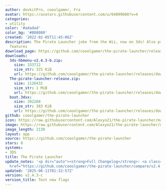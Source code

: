 ```yaml
---
author: devkitPro, cooolgamer, Fra
avatar: https://avatars.githubusercontent.com/u/64099608?v=4
categories:
- utility
color: '#adadad'
color_bg: '#808080'
created: '2022-02-05T11:45:06Z'
description: The Pirate Launcher joke from the Wii, now on 3ds! Also provides debugging
  features
download_page: https://github.com/cooolgamer/the-pirate-launcher/releases
downloads:
  3ds-hbmenu-v2.4.3-b.zip:
    size: 333712
    size_str: 325 KiB
    url: https://github.com/cooolgamer/the-pirate-launcher/releases/download/v2.4.3-c/3ds-hbmenu-v2.4.3-b.zip
  The-pirate-launcher-release.zip:
    size: 1126432
    size_str: 1 MiB
    url: https://github.com/cooolgamer/the-pirate-launcher/releases/download/v2.4.3-c/The-pirate-launcher-release.zip
  boot.3dsx:
    size: 392268
    size_str: 383 KiB
    url: https://github.com/cooolgamer/the-pirate-launcher/releases/download/v2.4.3-c/boot.3dsx
github: cooolgamer/the-pirate-launcher
icon: https://raw.githubusercontent.com/Alexyo21/the-pirate-launcher/master/icon.png
image: https://raw.githubusercontent.com/Alexyo21/the-pirate-launcher/master/icon.png
image_length: 2130
layout: app
source: https://github.com/cooolgamer/the-pirate-launcher
stars: 8
systems:
- 3DS
title: The Pirate Launcher
update_notes: '<p dir="auto"><strong>Full Changelog</strong>: <a class="commit-link"
  href="https://github.com/cooolgamer/the-pirate-launcher/compare/v2.4.3...v2.4.3-c"><tt>v2.4.3...v2.4.3-c</tt></a></p>'
updated: '2025-06-11T01:32:57Z'
version: v2.4.3-c
version_title: Test new flags
---
```

